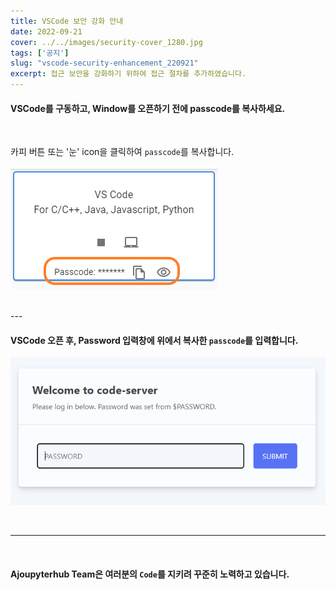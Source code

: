 ```yaml
---
title: VSCode 보안 강화 안내
date: 2022-09-21
cover: ../../images/security-cover_1280.jpg
tags: ['공지']
slug: "vscode-security-enhancement_220921"
excerpt: 접근 보안을 강화하기 위하여 접근 절차를 추가하였습니다.
---
```


#### VSCode를 구동하고, Window를 오픈하기 전에 passcode를 복사하세요.

<br/>

카피 버튼 또는 '눈' icon을 클릭하여 `passcode`를 복사합니다.

![](./images/code-server-running-passwd.PNG)

<br/>
---
<br/>

#### VSCode 오픈 후, Password 입력창에 위에서 복사한 `passcode`를 입력합니다.

![](./images/code-server-passwd.PNG)

<br/>

---

<br/>

#### Ajoupyterhub Team은 여러분의 `Code`를 지키려 꾸준히 노력하고 있습니다.

